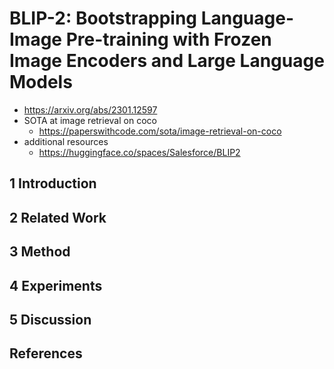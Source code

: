 # BLIP-2: Bootstrapping Language-Image Pre-training with Frozen Image Encoders and Large Language Models



- https://arxiv.org/abs/2301.12597
- SOTA at image retrieval on coco
  - https://paperswithcode.com/sota/image-retrieval-on-coco
- additional resources
  - https://huggingface.co/spaces/Salesforce/BLIP2



## 1 Introduction

## 2 Related Work

## 3 Method

## 4 Experiments

## 5 Discussion

## References

